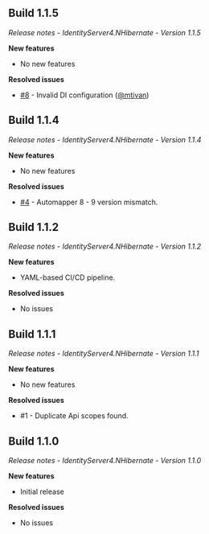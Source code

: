 ## Build 1.1.5
_Release notes - IdentityServer4.NHibernate - Version 1.1.5_

__New features__
- No new features

__Resolved issues__
- [#8](https://github.com/albertodall/IdentityServer4.NHibernate/issues/8) - Invalid DI configuration ([@mtivan](https://github.com/mtivan)) 
## Build 1.1.4
_Release notes - IdentityServer4.NHibernate - Version 1.1.4_

__New features__
- No new features

__Resolved issues__
- [#4](https://github.com/albertodall/IdentityServer4.NHibernate/issues/4) - Automapper 8 - 9 version mismatch.
## Build 1.1.2
_Release notes - IdentityServer4.NHibernate - Version 1.1.2_

__New features__
- YAML-based CI/CD pipeline.

__Resolved issues__
- No issues
## Build 1.1.1
_Release notes - IdentityServer4.NHibernate - Version 1.1.1_

__New features__
- No new features

__Resolved issues__
- #1 - Duplicate Api scopes found.
## Build 1.1.0
_Release notes - IdentityServer4.NHibernate - Version 1.1.0_

__New features__
- Initial release

__Resolved issues__
- No issues